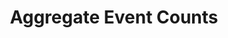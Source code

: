 ---
title: Aggregate Event Counts
excerpt: >-
  Get unique, total, or average data for a set of events over N days, weeks, or
  months.

  The Query API has a rate limit of 60 queries per hour and a maximum of 5
  concurrent queries.
api:
  file: query-api.json
  operationId: list-recent-events
deprecated: false
hidden: false
metadata:
  title: ''
  description: ''
  robots: index
next:
  description: ''
---